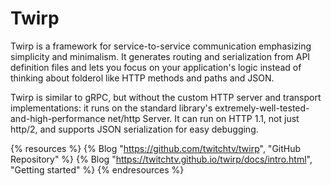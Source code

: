 # Twirp

Twirp is a framework for service-to-service communication emphasizing simplicity and minimalism. It generates routing and serialization from API definition files and lets you focus on your application's logic instead of thinking about folderol like HTTP methods and paths and JSON.

Twirp is similar to gRPC, but without the custom HTTP server and transport implementations: it runs on the standard library's extremely-well-tested-and-high-performance net/http Server. It can run on HTTP 1.1, not just http/2, and supports JSON serialization for easy debugging.

{% resources %}
  {% Blog "https://github.com/twitchtv/twirp", "GitHub Repository" %}
  {% Blog "https://twitchtv.github.io/twirp/docs/intro.html", "Getting started" %}
{% endresources %}
